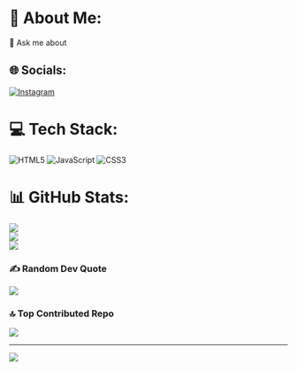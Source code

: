 # 💫 About Me:
💬 Ask me about<br>


## 🌐 Socials:
[![Instagram](https://img.shields.io/badge/Instagram-%23E4405F.svg?logo=Instagram&logoColor=white)](https://instagram.com/og.meno) 

# 💻 Tech Stack:
![HTML5](https://img.shields.io/badge/html5-%23E34F26.svg?style=for-the-badge&logo=html5&logoColor=white) ![JavaScript](https://img.shields.io/badge/javascript-%23323330.svg?style=for-the-badge&logo=javascript&logoColor=%23F7DF1E) ![CSS3](https://img.shields.io/badge/css3-%231572B6.svg?style=for-the-badge&logo=css3&logoColor=white)
# 📊 GitHub Stats:
![](https://github-readme-stats.vercel.app/api?username=nagatathebest&theme=blue_navy&hide_border=true&include_all_commits=false&count_private=false)<br/>
![](https://github-readme-streak-stats.herokuapp.com/?user=nagatathebest&theme=blue_navy&hide_border=true)<br/>
![](https://github-readme-stats.vercel.app/api/top-langs/?username=nagatathebest&theme=blue_navy&hide_border=true&include_all_commits=false&count_private=false&layout=compact)

### ✍️ Random Dev Quote
![](https://quotes-github-readme.vercel.app/api?type=horizontal&theme=radical)

### 🔝 Top Contributed Repo
![](https://github-contributor-stats.vercel.app/api?username=nagatathebest&limit=5&theme=dark&combine_all_yearly_contributions=true)

---
[![](https://visitcount.itsvg.in/api?id=nagatathebest&icon=0&color=0)](https://visitcount.itsvg.in)

<!-- Proudly created with GPRM ( https://gprm.itsvg.in ) -->
